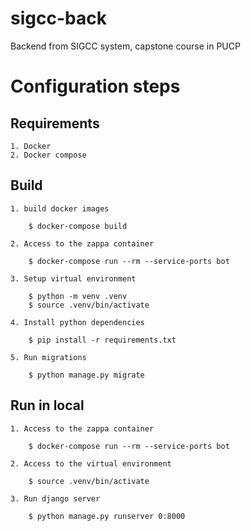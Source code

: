 # sigcc-back
Backend from SIGCC system, capstone course in PUCP

# Configuration steps

## Requirements

    1. Docker
    2. Docker compose

## Build

    1. build docker images

        $ docker-compose build

    2. Access to the zappa container

        $ docker-compose run --rm --service-ports bot

    3. Setup virtual environment

        $ python -m venv .venv
        $ source .venv/bin/activate

    4. Install python dependencies

        $ pip install -r requirements.txt

    5. Run migrations

        $ python manage.py migrate

## Run in local

    1. Access to the zappa container

        $ docker-compose run --rm --service-ports bot

    2. Access to the virtual environment

        $ source .venv/bin/activate

    3. Run django server

        $ python manage.py runserver 0:8000
